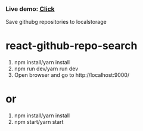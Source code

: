 ### **Live demo:** [Click](https://aleksanderkakol.github.io/react-github-search/dist)

Save githubg repositories to localstorage


# react-github-repo-search


1. npm install/yarn install
2. npm run dev/yarn run dev
3. Open browser and go to http://localhost:9000/

# or

1. npm install/yarn install
2. npm start/yarn start
